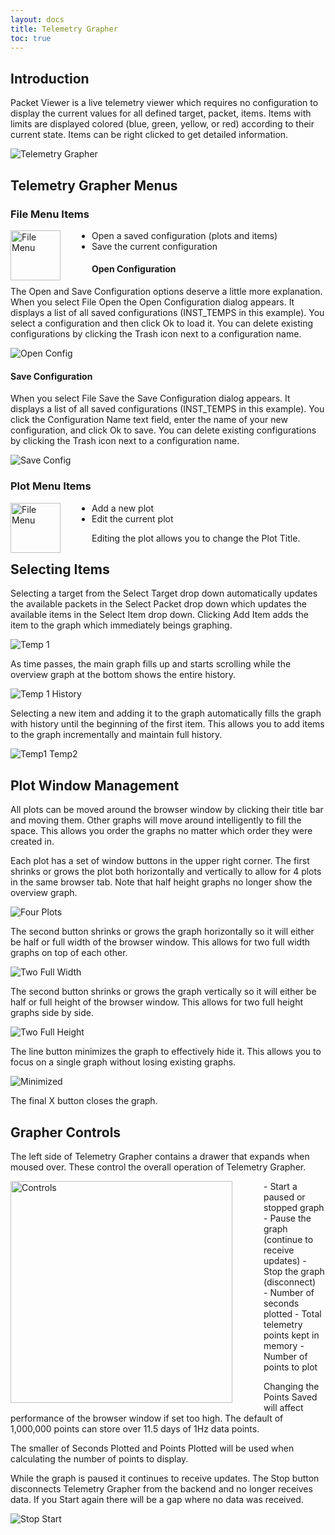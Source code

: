 ```yaml
---
layout: docs
title: Telemetry Grapher
toc: true
---
```


## Introduction

Packet Viewer is a live telemetry viewer which requires no configuration to display the current values for all defined target, packet, items. Items with limits are displayed colored (blue, green, yellow, or red) according to their current state. Items can be right clicked to get detailed information.

![Telemetry Grapher](/img/v5/telemetry_grapher/telemetry_grapher.png)

## Telemetry Grapher Menus

### File Menu Items

<!-- Image sized to match up with bullets -->

<img src="/img/v5/telemetry_grapher/file_menu.png"
     alt="File Menu"
     style="float: left; margin-right: 50px; height: 80px;" />

- Open a saved configuration (plots and items)
- Save the current configuration

#### Open Configuration

The Open and Save Configuration options deserve a little more explanation. When you select File Open the Open Configuration dialog appears. It displays a list of all saved configurations (INST_TEMPS in this example). You select a configuration and then click Ok to load it. You can delete existing configurations by clicking the Trash icon next to a configuration name.

![Open Config](/img/v5/telemetry_grapher/open_config.png)

#### Save Configuration

When you select File Save the Save Configuration dialog appears. It displays a list of all saved configurations (INST_TEMPS in this example). You click the Configuration Name text field, enter the name of your new configuration, and click Ok to save. You can delete existing configurations by clicking the Trash icon next to a configuration name.

![Save Config](/img/v5/telemetry_grapher/save_config.png)

### Plot Menu Items

<!-- Image sized to match up with bullets -->

<img src="/img/v5/telemetry_grapher/plot_menu.png"
     alt="File Menu"
     style="float: left; margin-right: 50px; height: 80px;" />

- Add a new plot
- Edit the current plot

Editing the plot allows you to change the Plot Title.

## Selecting Items

Selecting a target from the Select Target drop down automatically updates the available packets in the Select Packet drop down which updates the available items in the Select Item drop down. Clicking Add Item adds the item to the graph which immediately beings graphing.

![Temp 1](/img/v5/telemetry_grapher/graph_temp1.png)

As time passes, the main graph fills up and starts scrolling while the overview graph at the bottom shows the entire history.

![Temp 1 History](/img/v5/telemetry_grapher/graph_temp1_time.png)

Selecting a new item and adding it to the graph automatically fills the graph with history until the beginning of the first item. This allows you to add items to the graph incrementally and maintain full history.

![Temp1 Temp2](/img/v5/telemetry_grapher/graph_temp1_temp2.png)

## Plot Window Management

All plots can be moved around the browser window by clicking their title bar and moving them. Other graphs will move around intelligently to fill the space. This allows you order the graphs no matter which order they were created in.

Each plot has a set of window buttons in the upper right corner. The first shrinks or grows the plot both horizontally and vertically to allow for 4 plots in the same browser tab. Note that half height graphs no longer show the overview graph.

![Four Plots](/img/v5/telemetry_grapher/four_plots.png)

The second button shrinks or grows the graph horizontally so it will either be half or full width of the browser window. This allows for two full width graphs on top of each other.

![Two Full Width](/img/v5/telemetry_grapher/two_full_width.png)

The second button shrinks or grows the graph vertically so it will either be half or full height of the browser window. This allows for two full height graphs side by side.

![Two Full Height](/img/v5/telemetry_grapher/two_full_height.png)

The line button minimizes the graph to effectively hide it. This allows you to focus on a single graph without losing existing graphs.

![Minimized](/img/v5/telemetry_grapher/minimized.png)

The final X button closes the graph.

## Grapher Controls

The left side of Telemetry Grapher contains a drawer that expands when moused over. These control the overall operation of Telemetry Grapher.

<!-- Image sized to match up with bullets -->

<img src="/img/v5/telemetry_grapher/grapher_controls.png"
     alt="Controls"
     style="float: left; margin-right: 50px; height: 355px;" />

<div style="height: 25px" />
- Start a paused or stopped graph
- Pause the graph (continue to receive updates)
- Stop the graph (disconnect)
<div style="height: 2px" />
- Number of seconds plotted
- Total telemetry points kept in memory
- Number of points to plot
<div style="height: 2px" />

Changing the Points Saved will affect performance of the browser window if set too high. The default of 1,000,000 points can store over 11.5 days of 1Hz data points.

The smaller of Seconds Plotted and Points Plotted will be used when calculating the number of points to display.

While the graph is paused it continues to receive updates. The Stop button disconnects Telemetry Grapher from the backend and no longer receives data. If you Start again there will be a gap where no data was received.

![Stop Start](/img/v5/telemetry_grapher/stop_start.png)
